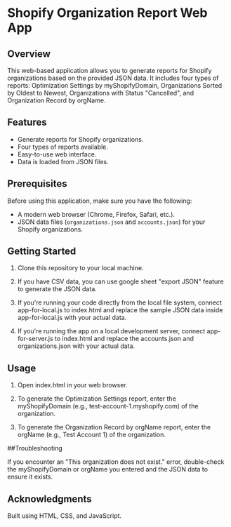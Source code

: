 # Shopify Organization Report Web App

## Overview

This web-based application allows you to generate reports for Shopify organizations based on the provided JSON data. It includes four types of reports: Optimization Settings by myShopifyDomain, Organizations Sorted by Oldest to Newest, Organizations with Status "Cancelled", and Organization Record by orgName.

## Features

- Generate reports for Shopify organizations.
- Four types of reports available.
- Easy-to-use web interface.
- Data is loaded from JSON files.

## Prerequisites

Before using this application, make sure you have the following:

- A modern web browser (Chrome, Firefox, Safari, etc.).
- JSON data files (`organizations.json` and `accounts.json`) for your Shopify organizations.

## Getting Started

1. Clone this repository to your local machine.

2. If you have CSV data, you can use google sheet "export JSON" feature to generate the JSON data.

3. If you're running your code directly from the local file system, connect app-for-local.js to index.html and replace the sample JSON data inside app-for-local.js with your actual data.

4. If you're running the app on a local development server, connect app-for-server.js to index.html and replace the accounts.json and organizations.json with your actual data.

## Usage

1. Open index.html in your web browser.

2. To generate the Optimization Settings report, enter the myShopifyDomain (e.g., test-account-1.myshopify.com) of the organization.

3. To generate the Organization Record by orgName report, enter the orgName (e.g., Test Account 1) of the organization.

##Troubleshooting

If you encounter an "This organization does not exist." error, double-check the myShopifyDomain or orgName you entered and the JSON data to ensure it exists.

## Acknowledgments

Built using HTML, CSS, and JavaScript.